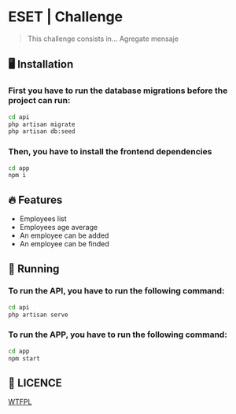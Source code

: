 # ESET | Challenge
> This challenge consists in... Agregate mensaje

## 🖥 Installation
### First you have to run the database migrations before the project can run:
```bash
cd api
php artisan migrate
php artisan db:seed
```

### Then, you have to install the frontend dependencies
```bash
cd app
npm i
```

## 🔥 Features
- Employees list
- Employees age average
- An employee can be added
- An employee can be finded

## 🚀 Running
### To run the API, you have to run the following command:
```bash
cd api
php artisan serve
```

### To run the APP, you have to run the following command:
```bash
cd app
npm start
```

## 👻 LICENCE
[WTFPL](http://www.wtfpl.net/about/)
